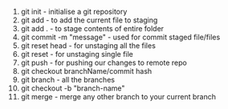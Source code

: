 1. git init - initialise a git repository
2. git add - to add the current file to staging
3. git add . - to stage contents of entire folder
4. git commit -m "message" - used for commit staged file/files
5. git reset head - for unstaging all the files
6. git reset - for unstaging single file
7. git push - for pushing our changes to remote repo
8. git checkout branchName/commit hash
9. git branch - all the branches
10. git checkout -b "branch-name"
11. git merge - merge any other branch to your current branch
